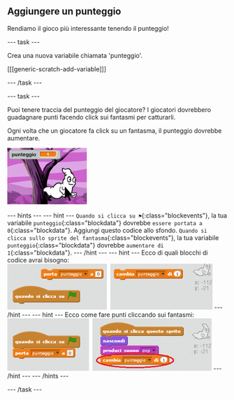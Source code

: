 ## Aggiungere un punteggio

Rendiamo il gioco più interessante tenendo il punteggio!

--- task ---

Crea una nuova variabile chiamata 'punteggio'.

[[[generic-scratch-add-variable]]]

--- /task ---

--- task ---

Puoi tenere traccia del punteggio del giocatore? I giocatori dovrebbero guadagnare punti facendo click sui fantasmi per catturarli.

Ogni volta che un giocatore fa click su un fantasma, il punteggio dovrebbe aumentare.

![Aumentare il punteggio](images/ghost-score-test.png)

--- hints --- --- hint --- `Quando si clicca su ⚑`{:class="blockevents"}, la tua variabile `punteggio`{:class="blockdata"} dovrebbe `essere portata a 0`{:class="blockdata"}. Aggiungi questo codice allo sfondo. `Quando si clicca sullo sprite del fantasma`{:class="blockevents"}, la tua variabile `punteggio`{:class="blockdata"} dovrebbe `aumentare di 1`{:class="blockdata"}. --- /hint --- --- hint --- Ecco di quali blocchi di codice avrai bisogno: ![screenshot](images/ghost-score-blocks.png) --- /hint --- --- hint --- Ecco come fare punti cliccando sui fantasmi: ![screenshot](images/ghost-score-code.png) --- /hint --- --- /hints ---

--- /task ---